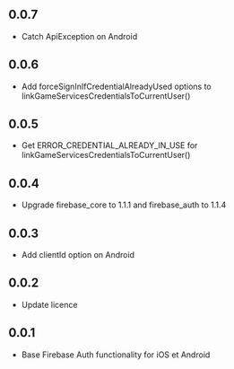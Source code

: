 ## 0.0.7
* Catch ApiException on Android

## 0.0.6
* Add forceSignInIfCredentialAlreadyUsed options to linkGameServicesCredentialsToCurrentUser()

## 0.0.5
* Get ERROR_CREDENTIAL_ALREADY_IN_USE for linkGameServicesCredentialsToCurrentUser()

## 0.0.4
* Upgrade firebase_core to 1.1.1 and firebase_auth to 1.1.4

## 0.0.3
* Add clientId option on Android

## 0.0.2
* Update licence

## 0.0.1
* Base Firebase Auth functionality for iOS et Android
